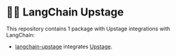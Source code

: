 # 🦜️🔗 LangChain Upstage

This repository contains 1 package with Upstage integrations with LangChain:

- [langchain-upstage](https://pypi.org/project/langchain-upstage/) integrates [Upstage](https://www.upstage.ai/).
